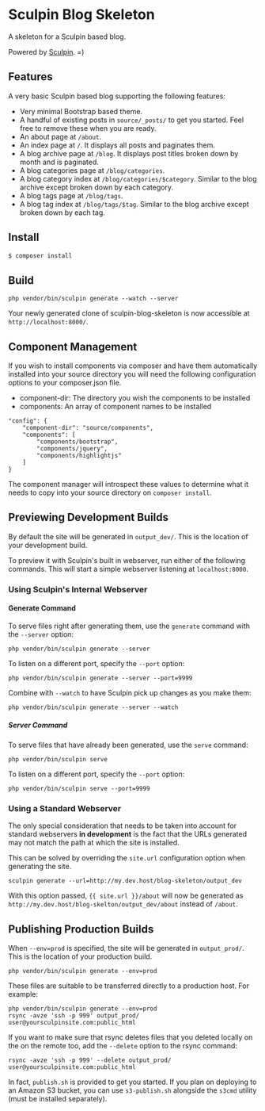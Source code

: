 Sculpin Blog Skeleton
=====================

A skeleton for a Sculpin based blog.

Powered by [Sculpin](http://sculpin.io). =)


Features
--------

A very basic Sculpin based blog supporting the following features:

 * Very minimal Bootstrap based theme.
 * A handful of existing posts in `source/_posts/` to get you started. Feel
   free to remove these when you are ready.
 * An about page at `/about`.
 * An index page at `/`. It displays all posts and paginates them.
 * A blog archive page at `/blog`. It displays post titles broken down by
   month and is paginated.
 * A blog categories page at `/blog/categories`.
 * A blog category index at `/blog/categories/$category`. Similar to the blog
   archive except broken down by each category.
 * A blog tags page at `/blog/tags`.
 * A blog tag index at `/blog/tags/$tag`. Similar to the blog archive
   except broken down by each tag.

Install
-------

```bash
$ composer install
```

Build
-----

    php vendor/bin/sculpin generate --watch --server

Your newly generated clone of sculpin-blog-skeleton is now
accessible at `http://localhost:8000/`.

Component Management
--------------------
If you wish to install components via composer and have them automatically installed into your source directory you will need the following configuration options to your composer.json file.

- component-dir: The directory you wish the components to be installed
- components: An array of component names to be installed

```
"config": {
    "component-dir": "source/components",
    "components": [
        "components/bootstrap",
        "components/jquery",
        "components/highlightjs"
    ]
}
``` 

The component manager will introspect these values to determine what it needs to copy into your source directory on `composer install`.

Previewing Development Builds
-----------------------------

By default the site will be generated in `output_dev/`. This is the location
of your development build.

To preview it with Sculpin's built in webserver, run either of the following
commands. This will start a simple webserver listening at `localhost:8000`.

### Using Sculpin's Internal Webserver

#### Generate Command

To serve files right after generating them, use the `generate` command with
the `--server` option:

    php vendor/bin/sculpin generate --server

To listen on a different port, specify the `--port` option:

    php vendor/bin/sculpin generate --server --port=9999

Combine with `--watch` to have Sculpin pick up changes as you make them:

    php vendor/bin/sculpin generate --server --watch


##### Server Command

To serve files that have already been generated, use the `serve` command:

    php vendor/bin/sculpin serve

To listen on a different port, specify the `--port` option:

    php vendor/bin/sculpin serve --port=9999


### Using a Standard Webserver

The only special consideration that needs to be taken into account for standard
webservers **in development** is the fact that the URLs generated may not match
the path at which the site is installed.

This can be solved by overriding the `site.url` configuration option when
generating the site.

    sculpin generate --url=http://my.dev.host/blog-skeleton/output_dev

With this option passed, `{{ site.url }}/about` will now be generated as
`http://my.dev.host/blog-skelton/output_dev/about` instead of `/about`.


Publishing Production Builds
----------------------------

When `--env=prod` is specified, the site will be generated in `output_prod/`. This
is the location of your production build.

    php vendor/bin/sculpin generate --env=prod

These files are suitable to be transferred directly to a production host. For example:

    php vendor/bin/sculpin generate --env=prod
    rsync -avze 'ssh -p 999' output_prod/ user@yoursculpinsite.com:public_html

If you want to make sure that rsync deletes files that you deleted locally on the on the remote too, add the `--delete` option to the rsync command:

    rsync -avze 'ssh -p 999' --delete output_prod/ user@yoursculpinsite.com:public_html

In fact, `publish.sh` is provided to get you started. If you plan on deploying to an
Amazon S3 bucket, you can use `s3-publish.sh` alongside the `s3cmd` utility (must be
installed separately).
